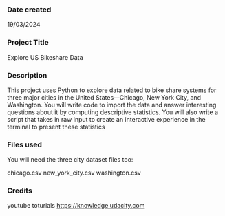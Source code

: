 
### Date created
19/03/2024

### Project Title
Explore US Bikeshare Data

### Description
This project uses Python to explore data related to bike share systems for three major cities in the United States—Chicago, New York City, and Washington. You will write code to import the data and answer interesting questions about it by computing descriptive statistics. You will also write a script that takes in raw input to create an interactive experience in the terminal to present these statistics

### Files used
You will need the three city dataset files too:

chicago.csv
new_york_city.csv
washington.csv

### Credits
youtube toturials 
https://knowledge.udacity.com
